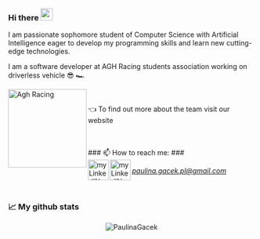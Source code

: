 ### Hi there <img src="https://media.giphy.com/media/hvRJCLFzcasrR4ia7z/giphy.gif" width="25px">

I am passionate sophomore student of Computer Science with Artificial Intelligence eager to develop my programming skills and learn new cutting-edge technologies.

I am a software developer at AGH Racing students association working on driverless vehicle  :sunglasses: 🏎️

<a href="https://www.racing.agh.edu.pl/">
  <img align="left" alt="Agh Racing" width="160px" src="https://www.racing.agh.edu.pl/wp-content/uploads/2020/09/AGH-Racing_RGB_black-and-red-1.png" />
  </a>
</br>

:point_left: To find out more about the team visit our website

</br>
</br>
### 📫 How to reach me: ###

</br>
<a href="https://www.linkedin.com/in/paulina-gacek-44bb2b229/">
  <img align="left" alt="my LinkedIN" width="42px" src="https://raw.githubusercontent.com/peterthehan/peterthehan/master/assets/linkedin.svg" />
  </a>
<a href="https://mail.google.com/mail/?view=cm&fs=1&to=paulina.gacek.pl@gmail.com&su=subject_here&body=body_here">
  <img align="left" alt=" my LinkedIN" width="42px" src="https://freesvg.org/img/Mail-Icon-White-on-Grey.png" />

 *paulina.gacek.pl@gmail.com*
  
</br>

###  📈 My github stats ###

<p align="center"> <img src="https://github-readme-stats.vercel.app/api?username=PaulinaGacek&show_icons=true&theme=gotham" alt="PaulinaGacek" />
